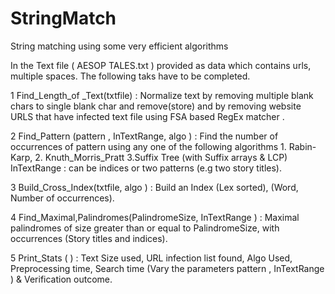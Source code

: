 # StringMatch
String matching using some very efficient algorithms

In the Text file ( AESOP TALES.txt ) provided as data which contains urls, multiple spaces. The following taks have to be completed.


1  Find_Length_of _Text(txtfile) : Normalize text by removing multiple blank chars to single blank char and remove(store) and by removing                                    website URLS that have infected text file using FSA based RegEx matcher .

2  Find_Pattern  (pattern , InTextRange,  algo ) : Find the number of occurrences of pattern using any one of the following algorithms                                                        1. Rabin-Karp, 
                                                   2. Knuth_Morris_Pratt
                                                   3.Suffix Tree (with Suffix arrays & LCP)       
                                                   InTextRange : can be  indices or two patterns (e.g two story titles).
                                                 
3  Build_Cross_Index(txtfile, algo ) : Build an Index (Lex sorted), (Word, Number of occurrences).

4  Find_Maximal,Palindromes(PalindromeSize,  InTextRange ) : Maximal palindromes of size greater than or equal to PalindromeSize, with                                                                  occurrences (Story titles and  indices).

5  Print_Stats ( ) : Text Size used,  URL infection  list found, Algo Used, Preprocessing time, Search time (Vary the parameters pattern ,                       InTextRange )  & Verification outcome. 
                                                   
                                                   

